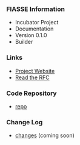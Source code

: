 ### FIASSE Information

* <span class="fas fa-leaf" ></span> Incubator Project
* <span class="fas fa-book" ></span> Documentation
* <span class="fas fa-code-branch" ></span> Version 0.1.0
* <span class="fas fa-toolbox" ></span> Builder

### Links

* [Project Website](https://www.fiasse.org)
* [Read the RFC](https://github.com/Xcaciv/securable_software_engineering/blob/main/docs/FIASSE-RFC.md)

### Code Repository

* [repo](https://github.com/Xcaciv/securable_software_engineering)

### Change Log

* [changes](#) (coming soon)
